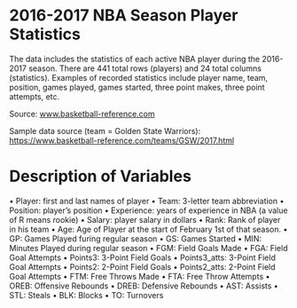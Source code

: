 # 2016-2017 NBA Season Player Statistics

The data includes the statistics of each active NBA player during the 2016-2017 season. There are 441 total rows (players) and 24 total columns (statistics). Examples of recorded statistics include player name, team, position, games played, games started, three point makes, three point attempts, etc.

Source:
www.basketball-reference.com

Sample data source (team = Golden State Warriors):
https://www.basketball-reference.com/teams/GSW/2017.html

# Description of Variables

• Player: first and last names of player
• Team: 3-letter team abbreviation
• Position: player’s position
• Experience: years of experience in NBA (a value of R means rookie)
• Salary: player salary in dollars
• Rank: Rank of player in his team
• Age: Age of Player at the start of February 1st of that season.
• GP: Games Played furing regular season
• GS: Games Started
• MIN: Minutes Played during regular season
• FGM: Field Goals Made
• FGA: Field Goal Attempts
• Points3: 3-Point Field Goals
• Points3_atts: 3-Point Field Goal Attempts
• Points2: 2-Point Field Goals
• Points2_atts: 2-Point Field Goal Attempts
• FTM: Free Throws Made
• FTA: Free Throw Attempts
• OREB: Offensive Rebounds
• DREB: Defensive Rebounds
• AST: Assists
• STL: Steals
• BLK: Blocks
• TO: Turnovers

